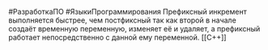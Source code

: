 #РазработкаПО #ЯзыкиПрограммирования
Префиксный инкремент выполняется быстрее, чем постфиксный так как второй в начале создаёт временную переменную, изменяет её и удаляет, а префиксный работает непосредственно с данной ему переменной.
[[C++]]